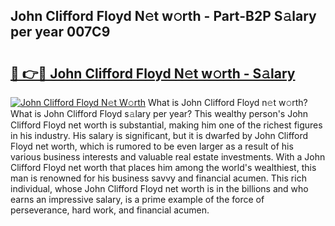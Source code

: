 ## John Clifford Floyd N𝚎t w𝚘rth - Part-B2P S𝚊lary per year 007C9

# <h2><a href="http://gc01jr2.nevu.top/?p=John+Clifford+Floyd">🔗 👉🔴 John Clifford Floyd N𝚎t w𝚘rth - S𝚊lary</a></h2>

[![John Clifford Floyd N𝚎t W𝚘rth](https://i.imgur.com/Oavwk0R.jpeg)](http://gc01jr2.nevu.top/?p=John+Clifford+Floyd)
What is John Clifford Floyd n𝚎t w𝚘rth? What is John Clifford Floyd s𝚊lary per year?
This wealthy person's John Clifford Floyd net worth is substantial, making him one of the richest figures in his industry. His salary is significant, but it is dwarfed by John Clifford Floyd net worth, which is rumored to be even larger as a result of his various business interests and valuable real estate investments. With a John Clifford Floyd net worth that places him among the world's wealthiest, this man is renowned for his business savvy and financial acumen. This rich individual, whose John Clifford Floyd net worth is in the billions and who earns an impressive salary, is a prime example of the force of perseverance, hard work, and financial acumen.
